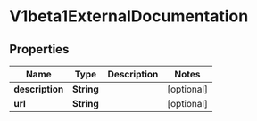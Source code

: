 

# V1beta1ExternalDocumentation

## Properties

Name | Type | Description | Notes
------------ | ------------- | ------------- | -------------
**description** | **String** |  |  [optional]
**url** | **String** |  |  [optional]



